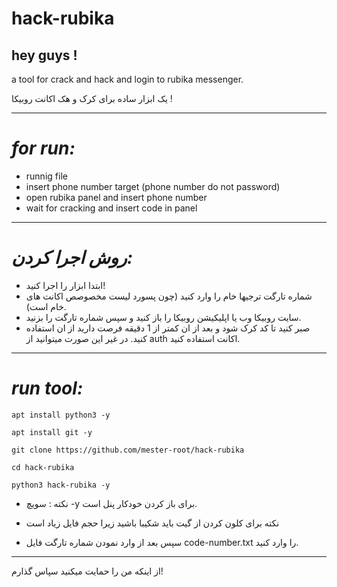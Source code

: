 # hack-rubika
## hey guys !

a tool for crack and hack and login to rubika messenger.

یک ابزار ساده برای کرک و هک اکانت روبیکا !

_________________________

# ***for run:***

- runnig file
- insert phone number target (phone number do not password)
- open rubika panel and insert phone number
- wait for cracking and insert code in panel

_________________________

# ***روش اجرا کردن:***

- ابتدا ابزار را اجرا کنید!
- شماره تارگت ترجیها خام را وارد کنید (چون پسورد لیست مخصوصص اکانت های خام است).
- سایت روبیکا وب یا اپلیکیشن روبیکا را باز کنید و سپس شماره تارگت را بزنید.
- صبر کنید تا کد کرک شود و بعد از ان کمتر از 1 دقیقه فرصت دارید از ان استفاده کنید. در غیر این صورت میتوانید از auth اکانت استفاده کنید.

_________________________
# *run tool:*

`apt install python3 -y`

`apt install git -y`

`git clone https://github.com/mester-root/hack-rubika`

`cd hack-rubika`

`python3 hack-rubika -y`

- نکته : سویچ -y برای باز کردن خودکار پنل است.

- نکته برای کلون کردن از گیت باید شکیبا باشید زیرا حجم فایل زیاد است

- سپس بعد از وارد نمودن شماره تارگت فایل ‍code-number.txt‍ را وارد کنید.


_________________________

از اینکه من را حمایت میکنید سپاس گذارم!

